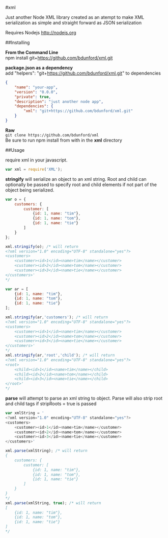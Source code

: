 #xml

Just another Node XML library created as an atempt to make XML serialization as simple and straight forward as JSON serialization

Requires Nodejs http://nodejs.org


##Installing

__From the Command Line__<br />
npm install git+https://github.com/bdunford/xml.git

__package.json as a dependency__<br />
add "helpers": "git+https://github.com/bdunford/xml.git" to dependencies <br />
```json
{
    "name": "your-app",
    "version": "0.0.0",
    "private": true,
    "description": "just another node app",
    "dependencies": {
        "xml": "git+https://github.com/bdunford/xml.git"
    }
}

```
__Raw__<br />
```git clone https://github.com/bdunford/xml```<br />
Be sure to run npm install from with in the __xml__ directory

##Usage

require xml in your javascript.
```javascript
var xml = require('XML');
```

__stringify__ will serialize an object to an xml string.  Root and child can optionally be passed to specify root and child elements if not part of the object being serialized.
<br />

```javascript
var o = {
    customers: {
        customer: [
            {id: 1, name: "tim"},
            {id: 1, name: "tom"},
            {id: 1, name: "tie"}
        ]
    }
};

xml.stringify(o); /* will return
<?xml version="1.0" encoding="UTF-8" standalone="yes"?>
<customers>
    <customer><id>1</id><name>tim</name></customer>
    <customer><id>2</id><name>tom</name></customer>
    <customer><id>3</id><name>tie</name></customer>
</customers>'
*/
```

```javascript
var ar = [
    {id: 1, name: "tim"},
    {id: 1, name: "tom"},
    {id: 1, name: "tie"}
];

xml.stringify(ar,'customers'); /* will return
<?xml version="1.0" encoding="UTF-8" standalone="yes"?>
<customers>
    <customer><id>1</id><name>tim</name></customer>
    <customer><id>2</id><name>tom</name></customer>
    <customer><id>3</id><name>tie</name></customer>
</customers>'
*/
xml.stringify(ar,'root','child'); /* will return
<?xml version="1.0" encoding="UTF-8" standalone="yes"?>
<root>
    <child><id>1</id><name>tim</name></child>
    <child><id>2</id><name>tom</name></child>
    <child><id>3</id><name>tie</name></child>
</root>'
*/
```

__parse__ will attempt to parse an xml string to object. Parse will also strip root and child tags if stripRoots = true is passed
<br />

```javascript
var xmlString = '
<?xml version="1.0" encoding="UTF-8" standalone="yes"?>
<customers>
    <customer><id>1</id><name>tim</name></customer>
    <customer><id>2</id><name>tom</name></customer>
    <customer><id>3</id><name>tie</name></customer>
</customers>'

xml.parse(xmlString); /* will return
{
    customers: {
        customer: [
            {id: 1, name: "tim"},
            {id: 1, name: "tom"},
            {id: 1, name: "tie"}
        ]
    }
}
*/
xml.parse(xmlString, true); /* will return
[
    {id: 1, name: "tim"},
    {id: 1, name: "tom"},
    {id: 1, name: "tie"}
]
*/
```
